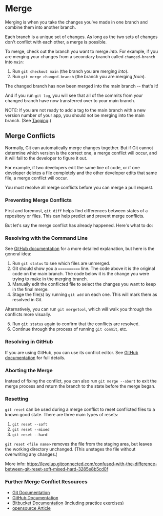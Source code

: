 # Merge

Merging is when you take the changes you've made in one branch and combine them into another branch.

Each branch is a unique set of changes.  As long as the two sets of changes don't conflict with each other, a merge is possible.

To merge, check out the branch you want to merge *into*.  For example, if you are merging your changes from a secondary branch called `changed-branch` into `main`:

1. Run `git checkout main` (the branch you are merging *into*).
2. Run `git merge changed-branch` (the branch you are merging *from*).

The changed branch has now been merged into the main branch -- that's it!

And if you run `git log`, you will see that all of the commits from your changed branch have now transferred over to your main branch.

NOTE: If you are not ready to add a tag to the main branch with a new version number of your app, you should not be merging into the main branch.  (See [Tagging](../tagging.md).)


## Merge Conflicts

Normally, Git can automatically merge changes together.  But if Git cannot determine which version is the correct one, a merge conflict will occur, and it will fall to the developer to figure it out.

For example, if two developers edit the same line of code, or if one developer deletes a file completely and the other developer edits that same file, a merge conflict will occur.

You must resolve all merge conflicts before you can merge a pull request.


### Preventing Merge Conflicts

First and foremost, `git diff` helps find differences between states of a repository or files.  This can help predict and prevent merge conflicts.

But let's say the merge conflict has already happened.  Here's what to do:


### Resolving with the Command Line

See [GitHub documentation](https://docs.github.com/en/github/collaborating-with-pull-requests/addressing-merge-conflicts/resolving-a-merge-conflict-using-the-command-line) for a more detailed explanation, but here is the general idea:

1. Run `git status` to see which files are unmerged.
2. Git should show you a `==========` line.  The code above it is the original code on the main branch.  The code below it is the change you were trying to make in the merging branch.
3. Manually edit the conflicted file to select the changes you want to keep in the final merge.
4. Stage the file(s) by running `git add` on each one.  This will mark them as resolved in Git.

Alternatively, you can run `git mergetool`, which will walk you through the conflicts more visually.

5. Run `git status` again to confirm that the conflicts are resolved.
6. Continue through the process of running `git commit`, etc.


### Resolving in GitHub

If you are using GitHub, you can use its conflict editor.  See [GitHub documentation](https://docs.github.com/en/github/collaborating-with-pull-requests/addressing-merge-conflicts/resolving-a-merge-conflict-on-github) for full details.


### Aborting the Merge

Instead of fixing the conflict, you can also run `git merge --abort` to exit the merge process and return the branch to the state before the merge began.


### Resetting

`git reset` can be used during a merge conflict to reset conflicted files to a known good state.  There are three main types of resets:

1. `git reset --soft`
2. `git reset --mixed`
3. `git reset --hard`

`git reset <file name>` removes the file from the staging area, but leaves the working directory unchanged.  (This unstages the file without overwriting any changes.)

More info: https://levelup.gitconnected.com/confused-with-the-difference-between-git-reset-soft-mixed-hard-3285e8b5cd0f


### Further Merge Conflict Resources

- [Git Documentation](https://git-scm.com/book/en/v2/Git-Branching-Basic-Branching-and-Merging#_basic_merge_conflicts)
- [GitHub Documentation](https://docs.github.com/en/github/collaborating-with-pull-requests/addressing-merge-conflicts)
- [Bitbucket Documentation](https://www.atlassian.com/git/tutorials/using-branches/merge-conflicts) (including practice exercises)
- [opensource Article](https://opensource.com/article/20/4/git-merge-conflict)